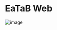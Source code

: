 # EaTaB Web

![image](https://user-images.githubusercontent.com/34417048/130768015-530aeecf-92f1-4aa7-b5d2-de1cf2f637bd.png)
